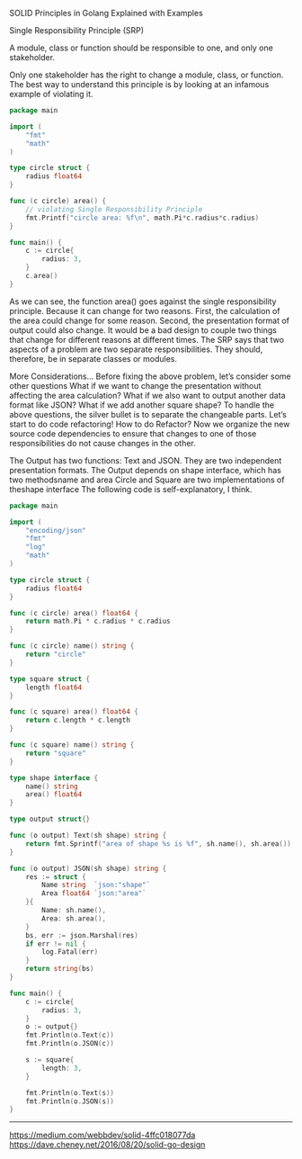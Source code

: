 SOLID Principles in Golang Explained with Examples

Single Responsibility Principle (SRP)

A module, class or function should be responsible to one, and only one stakeholder.

Only one stakeholder has the right to change a module, class, or function.
The best way to understand this principle is by looking at an infamous example of violating it.
```Go
package main

import (
	"fmt"
	"math"
)

type circle struct {
	radius float64
}

func (c circle) area() {
	// violating Single Responsibility Principle
	fmt.Printf("circle area: %f\n", math.Pi*c.radius*c.radius)
}

func main() {
	c := circle{
		radius: 3,
	}
	c.area()
}
```
As we can see, the function area() goes against the single responsibility principle. 
Because it can change for two reasons. First, the calculation of the area could 
change for some reason. Second, the presentation format of output could also change.
It would be a bad design to couple two things that change for different reasons at different times.
The SRP says that two aspects of a problem are two separate responsibilities. 
They should, therefore, be in separate classes or modules.

More Considerations…
Before fixing the above problem, let’s consider some other questions
What if we want to change the presentation without affecting the area calculation?
What if we also want to output another data format like JSON?
What if we add another square shape?
To handle the above questions, the silver bullet is to separate the changeable parts.
Let’s start to do code refactoring!
How to do Refactor?
Now we organize the new source code dependencies to ensure that changes to one of those 
responsibilities do not cause changes in the other.

The Output has two functions: Text and JSON. 
They are two independent presentation formats.
The Output depends on shape interface, which has two methodsname and area
Circle and Square are two implementations of theshape interface
The following code is self-explanatory, I think.


```Go
package main

import (
	"encoding/json"
	"fmt"
	"log"
	"math"
)

type circle struct {
	radius float64
}

func (c circle) area() float64 {
	return math.Pi * c.radius * c.radius
}

func (c circle) name() string {
	return "circle"
}

type square struct {
	length float64
}

func (c square) area() float64 {
	return c.length * c.length
}

func (c square) name() string {
	return "square"
}

type shape interface {
	name() string
	area() float64
}

type output struct{}

func (o output) Text(sh shape) string {
	return fmt.Sprintf("area of shape %s is %f", sh.name(), sh.area())
}

func (o output) JSON(sh shape) string {
	res := struct {
		Name string  `json:"shape"`
		Area float64 `json:"area"`
	}{
		Name: sh.name(),
		Area: sh.area(),
	}
	bs, err := json.Marshal(res)
	if err != nil {
		log.Fatal(err)
	}
	return string(bs)
}

func main() {
	c := circle{
		radius: 3,
	}
	o := output{}
	fmt.Println(o.Text(c))
	fmt.Println(o.JSON(c))

	s := square{
		length: 3,
	}

	fmt.Println(o.Text(s))
	fmt.Println(o.JSON(s))
}

```

----

https://medium.com/webbdev/solid-4ffc018077da
https://dave.cheney.net/2016/08/20/solid-go-design
